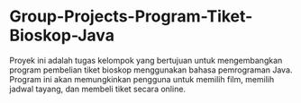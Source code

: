 # Group-Projects-Program-Tiket-Bioskop-Java
Proyek ini adalah tugas kelompok yang bertujuan untuk mengembangkan program pembelian tiket bioskop menggunakan bahasa pemrograman Java. Program ini akan memungkinkan pengguna untuk memilih film, memilih jadwal tayang, dan membeli tiket secara online.
